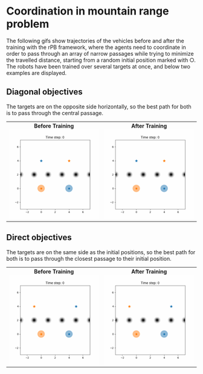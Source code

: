 # Coordination in mountain range problem

The following gifs show trajectories of the vehicles before and after the training with the rPB framework, where the agents need to coordinate in order to pass through an array of narrow passages while trying to minimize the travelled distance, starting from a random initial position marked with &#9675;. The robots have been trained over several targets at once, and below two examples are displayed. 


## Diagonal objectives 

The targets are on the opposite side horizontally, so the best path for both is to pass through the central passage.  

<table>
  <tr>
    <td align="center">
      <b>Before Training</b><br>
      <img src="./figures/CL_diag_ref.gif" alt="Before Training" width="350"/>
    </td>
    <td align="center">
      <b>After Training</b><br>
      <img src="./figures/CL_diag_trained.gif" alt="After Training" width="350"/>
    </td>
  </tr>
</table>

## Direct objectives 

The targets are on the same side as the initial positions, so the best path for both is to pass through the closest passage to their initial position.  

<table>
  <tr>
    <td align="center">
      <b>Before Training</b><br>
      <img src="./figures/CL_direct_ref.gif" alt="Before Training" width="350"/>
    </td>
    <td align="center">
      <b>After Training</b><br>
      <img src="./figures/CL_direct_trained.gif" alt="After Training" width="350"/>
    </td>
  </tr>
</table>


